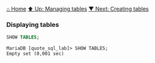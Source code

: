 [⌂ Home](../../../README.md)
[⬆ Up: Managing tables](README.md)
[▼ Next: Creating tables](creating_tables.md)

### Displaying tables

```sql
SHOW TABLES;
```

```
MariaDB [quote_sql_lab]> SHOW TABLES;
Empty set (0,001 sec)

```
